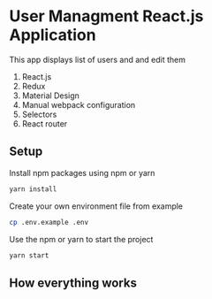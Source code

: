 # User Managment React.js Application

This app displays list of users and and edit them

1. React.js
2. Redux
3. Material Design
4. Manual webpack configuration
5. Selectors
6. React router

## Setup

Install npm packages using npm or yarn

```bash
yarn install
```

Create your own environment file from example

```bash
cp .env.example .env
```
Use the npm or yarn to start the project

```bash
yarn start
```

## How everything works

